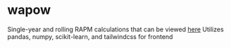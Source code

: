 # wapow

Single-year and rolling RAPM calculations that can be viewed [here](http://wapow.tejasp.me/rapm "here")
Utilizes pandas, numpy, scikit-learn, and tailwindcss for frontend

